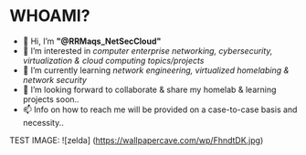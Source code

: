 # WHOAMI?
- 👋 Hi, I’m **"@RRMaqs_NetSecCloud"**
- 👀 I’m interested in *computer enterprise networking, cybersecurity, virtualization & cloud computing topics/projects*
- 🌱 I’m currently learning *network engineering, virtualized homelabing & network security*
- 💞️ I’m looking forward to collaborate & share my homelab & learning projects soon..
- 📫 Info on how to reach me will be provided on a case-to-case basis and necessity..

<!---
Netsecjock01/Netsecjock01 is a ✨ special ✨ repository because its `README.md` (this file) appears on your GitHub profile.
You can click the Preview link to take a look at your changes.
--->
TEST IMAGE: ![zelda] (https://wallpapercave.com/wp/FhndtDK.jpg)

